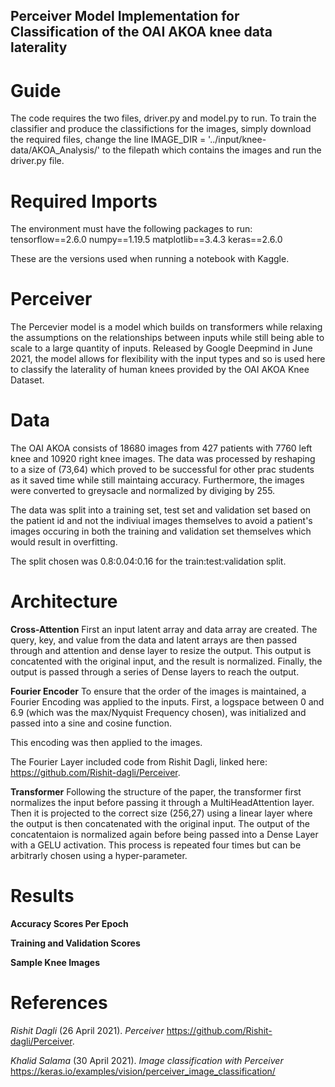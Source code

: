 ## Perceiver Model Implementation for Classification of the OAI AKOA knee data laterality

# Guide
The code requires the two files, driver.py and model.py to run.
To train the classifier and produce the classifictions for the images, simply download the required files, change the line IMAGE_DIR = '../input/knee-data/AKOA_Analysis/' to the filepath which contains the images and run the driver.py file. 
# Required Imports
The environment must have the following packages to run:
tensorflow==2.6.0
numpy==1.19.5
matplotlib==3.4.3
keras==2.6.0

These are the versions used when running a notebook with Kaggle.

# Perceiver

The Percevier model is a model which builds on transformers while relaxing the assumptions on the relationships between inputs while still being able to scale to a large quantity of inputs. Released by Google Deepmind in June 2021, the model allows for flexibility with the input types and so is used here to classify the laterality of human knees provided by the OAI AKOA Knee Dataset. 

# Data

The OAI AKOA consists of 18680 images from 427 patients with 7760 left knee and 10920 right knee images. The data was processed by reshaping to a size of (73,64) which proved to be successful for other prac students as it saved time while still maintaing accuracy. Furthermore, the images were converted to greysacle and normalized by diviging by 255. 

The data was split into a training set, test set and validation set based on the patient id and not the indiviual images themselves to avoid a patient's images occuring in both the training and validation set themselves which would result in overfitting. 

The split chosen was 0.8:0.04:0.16 for the train:test:validation split.

# Architecture 

**Cross-Attention** 
 First an input latent array and data array are created. The query, key, and value from the data and latent arrays are then passed through and attention and dense layer to resize the output. This output is concatented with the original input, and the result is normalized. Finally, the output is passed through a series of Dense layers to reach the output. 

**Fourier Encoder**
To ensure that the order of the images is maintained, a Fourier Encoding was applied to the inputs. 
First, a logspace between 0 and 6.9 (which was the max/Nyquist Frequency chosen), was initialized and passed into a sine and cosine function. 

This encoding was then applied to the images. 

The Fourier Layer included code from Rishit Dagli, linked here: https://github.com/Rishit-dagli/Perceiver. 


**Transformer**
Following the structure of the paper, the transformer first normalizes the input before passing it through a MultiHeadAttention layer. Then it is projected to the correct size (256,27) using a linear layer where the output is then concatenated with the original input. The output of the concatentaion is normalized again before being passed into a Dense Layer with a GELU activation. This process is repeated four times but can be arbitrarly chosen using a hyper-parameter.  

# Results
**Accuracy Scores Per Epoch**

**Training and Validation Scores**

**Sample Knee Images**

# References
*Rishit Dagli* (26 April 2021). *Perceiver* https://github.com/Rishit-dagli/Perceiver. 

*Khalid Salama* (30 April 2021). *Image classification with Perceiver* https://keras.io/examples/vision/perceiver_image_classification/
